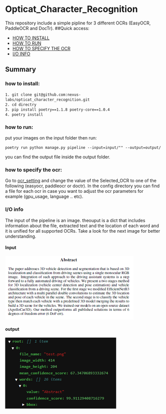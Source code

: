 # Opticat_Character_Recognition
This repository include a simple pipline for 3 different OCRs (EasyOCR, PaddleOCR and DocTr).
##Quick access:
* <a href="https://github.com/nexus-labs/opticat_character_recognition/edit/main/README.md#how-to-install">HOW TO INSTALL</a>
* <a href="https://github.com/nexus-labs/opticat_character_recognition/edit/main/README.md#how-to-run">HOW TO RUN</a>
* <a href="https://github.com/nexus-labs/opticat_character_recognition/edit/main/README.md#how-to-specify-the-ocr">HOW TO SPECIFY THE OCR</a>
* <a href="https://github.com/nexus-labs/opticat_character_recognition/edit/main/README.md#io-info">I/O INFO</a>

## Summary
### how to install:
```
1. git clone git@github.com:nexus-labs/opticat_character_recognition.git
2. cd directry
3. pip install poetry==1.1.8 poetry-core==1.0.4
4. poetry install 
```
### how to run:
put your images on the input folder then run:
```
poetry run python manage.py pipeline --input=input/"" --output=output/
```
you can find the output file inside the output folder.

### how to specify the ocr:
Go to <a href="https://github.com/nexus-labs/opticat_character_recognition/blob/main/config/ocr_settings.yml">ocr_setting</a> and change the value of the Selected_OCR to one of the following (easyocr, paddleocr or doctr).
In the config directory you can find a file for each ocr in case you want to adjust the ocr parameters for example (gpu_usage, language .. etc).

### I/O info
The input of the pipeline is an image. theouput is a dict that includes information about the file, extracted text and the location of each word and it is unified for all supported OCRs. Take a look for the next image for better understanding. 
#### Input
![Alt Text](https://github.com/nexus-labs/opticat_character_recognition/blob/main/input/test.png)
#### output
![Alt Text](https://github.com/nexus-labs/opticat_character_recognition/blob/main/figs/fig1.PNG)
